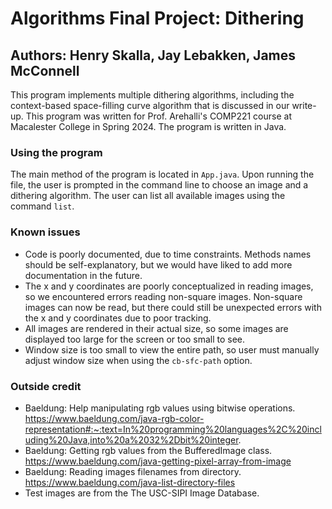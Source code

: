 # Algorithms Final Project: Dithering
## Authors: Henry Skalla, Jay Lebakken, James McConnell

This program implements multiple dithering algorithms, including the context-based space-filling curve algorithm that is discussed in our write-up. This program was written for Prof. Arehalli's COMP221 course at Macalester College in Spring 2024. The program is written in Java.

### Using the program

The main method of the program is located in `App.java`. Upon running the file, the user is prompted in the command line to choose an image and a dithering algorithm. The user can list all available images using the command `list`.

### Known issues

 - Code is poorly documented, due to time constraints. Methods names should be self-explanatory, but we would have liked to add more documentation in the future.
 - The x and y coordinates are poorly conceptualized in reading images, so we encountered errors reading non-square images. Non-square images can now be read, but there could still be unexpected errors with the x and y coordinates due to poor tracking.
 - All images are rendered in their actual size, so some images are displayed too large for the screen or too small to see.
 - Window size is too small to view the entire path, so user must manually adjust window size when using the `cb-sfc-path` option.

 ### Outside credit
 - Baeldung: Help manipulating rgb values using bitwise operations. https://www.baeldung.com/java-rgb-color-representation#:~:text=In%20programming%20languages%2C%20including%20Java,into%20a%2032%2Dbit%20integer.
 - Baeldung: Getting rgb values from the BufferedImage class. https://www.baeldung.com/java-getting-pixel-array-from-image
 - Baeldung: Reading images filenames from directory. https://www.baeldung.com/java-list-directory-files
 - Test images are from the The USC-SIPI Image Database.
